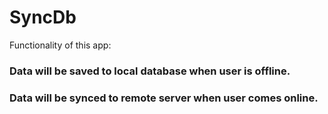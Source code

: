 # SyncDb

Functionality of this app:

### Data will be saved to local database when user is offline.

### Data will be synced to remote server when user comes online.

  
